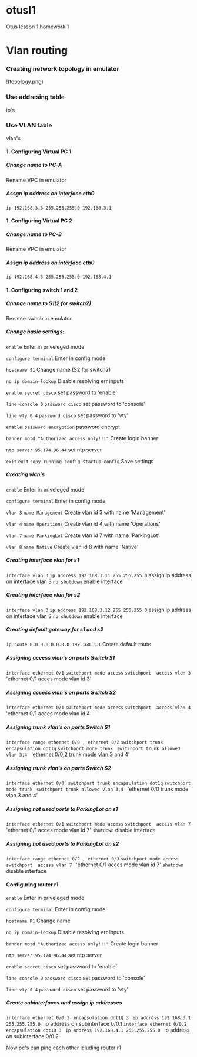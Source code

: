 # otusl1
 Otus lesson 1 homework 1

# Vlan routing
  

### Creating network topology in emulator

 !(topology.png)

### Use addresing table

 ip's

### Use VLAN table
 
vlan's

#### 1. Configuring Virtual PC 1 

##### Change name to PC-A 

Rename VPC in emulator

##### Assgn ip address on interface eth0


```ip 192.168.3.3 255.255.255.0 192.168.3.1```

#### 1. Configuring Virtual PC 2

##### Change name to PC-B

Rename VPC in emulator

##### Assgn ip address on interface eth0


```ip 192.168.4.3 255.255.255.0 192.168.4.1```


#### 1. Configuring switch 1 and 2

##### Change name to S1(2 for switch2)

Rename switch in emulator


##### Change basic settings: 


```enable```  Enter in priveleged mode

```configure terminal```  Enter in config mode

```hostname S1``` Change name (S2 for switch2)

```no ip domain-lookup``` Disable resolving err inputs

```enable secret cisco```  set password to 'enable'

```line console 0``` ```password cisco``` set password to 'console'

```line vty 0 4``` ```password cisco``` set password to 'vty'

```enable password encryption``` password encrypt

```banner motd "Authorized access only!!!"``` Create login banner

```ntp server 95.174.96.44``` set ntp server

```exit``` ```exit``` ```copy running-config startup-config``` Save settings

##### Creating vlan's

```enable```  Enter in priveleged mode

```configure terminal```  Enter in config mode

```vlan 3``` ```name Management``` Create vlan id 3 with name 'Management'

```vlan 4``` ```name Operations``` Create vlan id 4 with name 'Operations'

```vlan 7``` ```name ParkingLot``` Create vlan id 7 with name 'ParkingLot'

```vlan 8``` ```name Native``` Create vlan id 8 with name 'Native'

##### Creating interface vlan for s1

```interface vlan 3``` ```ip address 192.168.3.11 255.255.255.0``` assign ip address on interface vlan 3
```no shutdown``` enable interface

##### Creating interface vlan for s2

```interface vlan 3``` ```ip address 192.168.3.12 255.255.255.0``` assign ip address on interface vlan 3
```no shutdown``` enable interface

##### Creating default gateway for s1 and s2

```ip route 0.0.0.0 0.0.0.0 192.168.3.1``` Create default route  


##### Assigning access vlan's on ports Switch S1

```interface ethernet 0/1``` ```switchport mode access``` ```switchport  access vlan 3 ``` 'ethernet 0/1 acces mode vlan id 3'

##### Assigning access vlan's on ports Switch S2

```interface ethernet 0/1``` ```switchport mode access``` ```switchport  access vlan 4 ``` 'ethernet 0/1 acces mode vlan id 4'

##### Assigning trunk vlan's on ports Switch S1

```interface range ethernet 0/0 , ethernet 0/2``` ```switchport trunk encapsulation dot1q``` ```switchport mode trunk ``` ```switchport trunk allowed vlan 3,4 ``` 'ethernet 0/0,2 trunk mode vlan 3 and 4'

##### Assigning trunk vlan's on ports Switch S2

```interface ethernet 0/0 ``` ```switchport trunk encapsulation dot1q``` ```switchport mode trunk ``` ```switchport trunk allowed vlan 3,4 ``` 'ethernet 0/0 trunk mode vlan 3 and 4'

##### Assigning not used ports to ParkingLot on s1 

```interface ethernet 0/1``` ```switchport mode access``` ```switchport  access vlan 7 ``` 'ethernet 0/1 acces mode vlan id 7'
```shutdown``` disable interface

##### Assigning not used ports to ParkingLot on s2 

```interface range ethernet 0/2 , ethernet 0/3``` ```switchport mode access``` ```switchport  access vlan 7 ``` 'ethernet 0/1 acces mode vlan id 7'
```shutdown``` disable interface

#### Configuring router r1

```enable```  Enter in priveleged mode

```configure terminal```  Enter in config mode

```hostname R1``` Change name 

```no ip domain-lookup``` Disable resolving err inputs

```banner motd "Authorized access only!!!"``` Create login banner

```ntp server 95.174.96.44``` set ntp server

```enable secret cisco```  set password to 'enable'

```line console 0``` ```password cisco``` set password to 'console'

```line vty 0 4``` ```password cisco``` set password to 'vty'

##### Create subinterfaces and assign ip addresses 
```interface ethernet 0/0.1 ``` ```encapsulation dot1Q 3 ``` ```ip address 192.168.3.1 255.255.255.0 ``` ip address on subinterface 0/0.1
 ```interface ethernet 0/0.2 ``` ```encapsulation dot1Q 3 ``` ```ip address 192.168.4.1 255.255.255.0 ``` ip address on subinterface 0/0.2


 Now pc's can ping each other icluding router r1